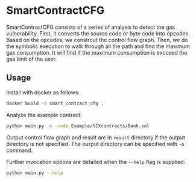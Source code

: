 # SmartContractCFG

SmartContractCFG consists of a series of analysis to detect the gas vulnerability. First, it converts the source code or byte code into opcodes. Based on the opcodes, we constrcut the control flow graph. Then, we do the symbolic execution to walk through all the path and find the maximum gas consumption. It will find if the maximum consumption is excceed the gas limit of the user.

## Usage

Install with docker as follows:

```bash
docker build -t smart_contract_cfg .
```

Analyze the example contract:

```bash
python main.py -s -code Example/SIXcontracts/Bank.sol
```

Output control flow graph and result are in `result` directory if the output directory is not specified. The ourput directory can be specified with `-o` command.

Further invocation options are detailed when the `--help` flag is supplied:

```bash
python main.py --help
```
